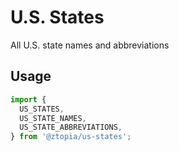 # U.S. States

All U.S. state names and abbreviations

## Usage

```js
import {
  US_STATES,
  US_STATE_NAMES,
  US_STATE_ABBREVIATIONS,
} from '@ztopia/us-states';
```
